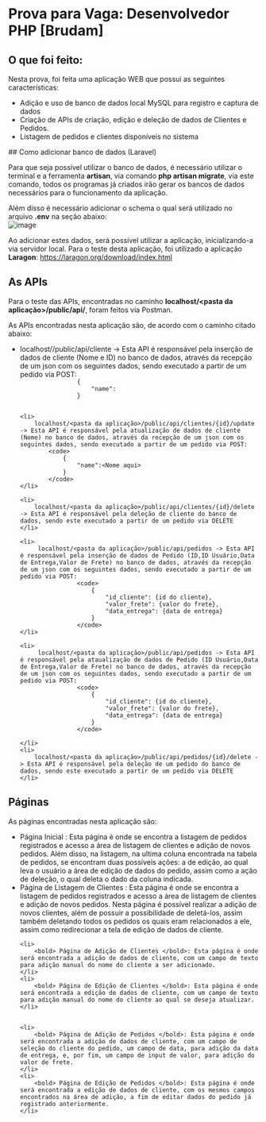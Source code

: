 # Prova para Vaga: Desenvolvedor PHP [Brudam]

## O que foi feito:
Nesta prova, foi feita uma aplicação WEB que possui as seguintes características:
<ul>
    <li>
        Adição e uso de banco de dados local MySQL para registro e captura de dados
    </li>
    <li>
        Criação de APIs de criação, edição e deleção de dados de Clientes e Pedidos.
    </li>
    <li>
        Listagem de pedidos e clientes disponíveis no sistema
    </li>
</ul>
## Como adicionar banco de dados (Laravel)

Para que seja possível utilizar o banco de dados, é necessário utilizar o terminal e a ferramenta **artisan**, via comando **php artisan migrate**, via este comando, todos os programas já criados irão gerar os bancos de dados necessários para o funcionamento da aplicação.

Além disso é necessário adicionar o schema o qual será utilizado no arquivo **.env** na seção abaixo:<br>
![image](https://github.com/MateusABG/prova_entrevista_laravel/assets/50017946/f71df8ec-2228-4e16-be13-6a3d3cda390a)

Ao adicionar estes dados, será possível utilizar a aplicação, inicializando-a via servidor local. 
Para o teste desta aplicação, foi utilizado a aplicação **Laragon**: https://laragon.org/download/index.html  

## As APIs
Para o teste das APIs, encontradas no caminho **localhost/<pasta da aplicação>/public/api/<caminho da api>**, foram feitos via Postman.

As APIs encontradas nesta aplicação são, de acordo com o caminho citado abaixo:
<ul>
    <li>
        localhost/<pasta da aplicação>/public/api/cliente -> Esta API é responsável pela inserção de dados de cliente (Nome e ID) no banco de dados, através da recepção de um json com os seguintes dados, sendo executado a partir de um pedido via POST:
            <code>
                {
                    "name":<Nome aqui>
                }
            </code>
    </li>
                        
    <li>
        localhost/<pasta da aplicação>/public/api/clientes/{id}/update -> Esta API é responsável pela atualização de dados de cliente (Nome) no banco de dados, através da recepção de um json com os seguintes dados, sendo executado a partir de um pedido via POST:
            <code>
                {
                    "name":<Nome aqui>
                }
            </code>
    </li>
    
    <li>
        localhost/<pasta da aplicação>/public/api/clientes/{id}/delete -> Esta API é responsável pela deleção de cliente do banco de dados, sendo este executado a partir de um pedido via DELETE
    </li>
            
    <li>
         localhost/<pasta da aplicação>/public/api/pedidos -> Esta API é responsável pela inserção de dados de Pedido (ID,ID Usuário,Data de Entrega,Valor de Frete) no banco de dados, através da recepção de um json com os seguintes dados, sendo executado a partir de um pedido via POST:
                    <code>
                        {
                            "id_cliente": {id do cliente},
                            "valor_frete": {valor do frete},
                            "data_entrega": {data de entrega}
                        }
                    </code>
    </li>
    
    <li> 
         localhost/<pasta da aplicação>/public/api/pedidos -> Esta API é responsável pela ataualização de dados de Pedido (ID Usuário,Data de Entrega,Valor de Frete) no banco de dados, através da recepção de um json com os seguintes dados, sendo executado a partir de um pedido via POST:
                    <code>
                        {
                            "id_cliente": {id do cliente},
                            "valor_frete": {valor do frete},
                            "data_entrega": {data de entrega}
                        }
                    </code>
                    
    </li>
    <li>
        localhost/<pasta da aplicação>/public/api/pedidos/{id}/delete -> Esta API é responsável pela deleção de um pedido do banco de dados, sendo este executado a partir de um pedido via DELETE
    </li>
</ul>

## Páginas
As páginas encontradas nesta aplicação são:

<ul>
    <li>
        <bold> Página Inicial </bold>: Esta página é onde se encontra a listagem de pedidos registrados e acesso a área de listagem de clientes e adição de novos pedidos. Além disso, na listagem, na ultima coluna encontrada na tabela de pedidos, se encontram duas possíveis ações: a de edição, ao qual leva o usuário a área de edição de dados do pedido, assim como a ação de deleção, o qual deleta o dado da coluna indicada.
    </li>
    <li>
        <bold> Página de Listagem de Clientes </bold>: Esta página é onde se encontra a listagem de pedidos registrados e acesso a área de listagem de clientes e adição de novos pedidos. Nesta página é possível realizar a adição de novos clientes, além de possuir a possibilidade de deletá-los, assim também deletando todos os pedidos os quais eram relacionados a ele, assim como redirecionar a tela de edição de dados de cliente.
    </li>
    
    <li>
        <bold> Página de Adição de Clientes </bold>: Esta página é onde será encontrada a adição de dados de cliente, com um campo de texto para adição manual do nome do cliente a ser adicionado.
    </li>
    <li>
        <bold> Página de Edição de Clientes </bold>: Esta página é onde será encontrada a edição de dados de cliente, com um campo de texto para adição manual do nome do cliente ao qual se deseja atualizar.
    </li>

    
    <li>
        <bold> Página de Adição de Pedidos </bold>: Esta página é onde será encontrada a adição de dados de cliente, com um campo de seleção do cliente do pedido, um campo de data, para adição da data de entrega, e, por fim, um campo de input de valor, para adição do valor de frete.
    </li>
    <li>
        <bold> Página de Edição de Pedidos </bold>: Esta página é onde será encontrada a edição de dados de cliente, com os mesmos campos encontrados na área de adição, a fim de editar dados do pedido já registrado anteriormente.
    </li>
</ul>
